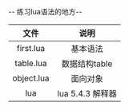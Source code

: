 
-- 练习lua语法的地方--

| 文件            | 说明            |
|:---------------:|:---------------:|
| first.lua       | 基本语法        |
| table.lua       | 数据结构table   |
| object.lua      | 面向对象        |
| lua             | lua 5.4.3 解释器 |
